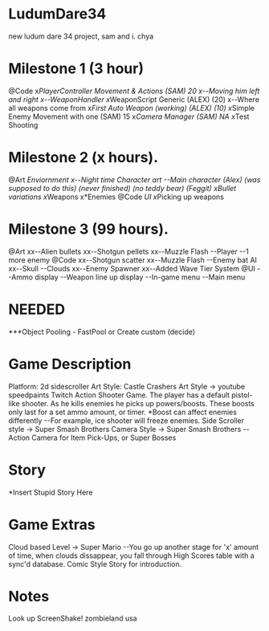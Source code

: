 # LudumDare34
new ludum dare 34 project, sam and i. chya

# Milestone 1 (3 hour)
@Code
x*PlayerController Movement & Actions (SAM) 20
x--Moving him left and right
x--WeaponHandler
x*WeaponScript Generic (ALEX) (20)
x--Where all weapons come from
x*First Auto Weapon (working) (ALEX) (10)
x*Simple Enemy Movement with one (SAM) 15
x*Camera Manager (SAM) NA
x*Test Shooting

# Milestone 2 (x hours).
@Art
*Enviornment
x--Night time
*Character art
--Main character (Alex) (was supposed to do this) (never finished) (no teddy bear) (Feggit)
x*Bullet variations
x*Weapons
x*Enemies
@Code
*UI
x*Picking up weapons

# Milestone 3 (99 hours).
@Art
xx--Alien bullets
xx--Shotgun pellets
xx--Muzzle Flash
--Player
--1 more enemy
@Code
xx--Shotgun scatter
xx--Muzzle Flash
--Enemy bat AI
xx--Skull
--Clouds
xx--Enemy Spawner
xx--Added Wave Tier System
@UI
--Ammo display
--Weapon line up display
--In-game menu
--Main menu

# NEEDED
***Object Pooling - FastPool or Create custom (decide)

# Game Description
Platform: 2d sidescroller
Art Style: Castle Crashers Art Style -> youtube speedpaints
Twitch Action Shooter Game.
The player has a default pistol-like shooter.
As he kills enemies he picks up powers/boosts.
These boosts only last for a set ammo amount, or timer.
*Boost can affect enemies differently
--For example, ice shooter will freeze enemies.
Side Scroller style -> Super Smash Brothers
Camera Style -> Super Smash Brothers
--Action Camera for Item Pick-Ups, or Super Bosses

# Story
*Insert Stupid Story Here


# Game Extras
Cloud based Level -> Super Mario
--You go up another stage for 'x' amount of time, when clouds dissappear, you fall through
High Scores table with a sync'd database.
Comic Style Story for introduction.


# Notes
Look up ScreenShake!
zombieland usa